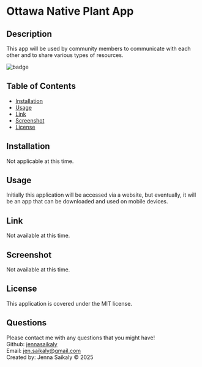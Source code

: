 
  # Ottawa Native Plant App  

  ## Description

  This app will be used by community members to communicate with each other and to share various types of resources.

  ![badge](https://img.shields.io/badge/License-MIT-blue)

  ## Table of Contents 

  * [Installation](#installation)
  * [Usage](#usage)
  * [Link](#link) 
  * [Screenshot](#screenshot)
  * [License](#license) 
  
  ## Installation

  Not applicable at this time.

  ## Usage 

  Initially this application will be accessed via a website, but eventually, it will be an app that can be downloaded and used on mobile devices.

  ## Link

  Not available at this time.

  ## Screenshot

  Not available at this time.
  ## License
 This application is covered under the MIT license.
  ## Questions

  Please contact me with any questions that you might have!<br/>
  Github: <a href="https://www.github.com/jennasaikaly" target="_blank">jennasaikaly</a><br/>
  Email: [jen.saikaly@gmail.com](mailto:jen.saikaly@gmail.com)<br/>
  Created by: Jenna Saikaly &copy; 2025

